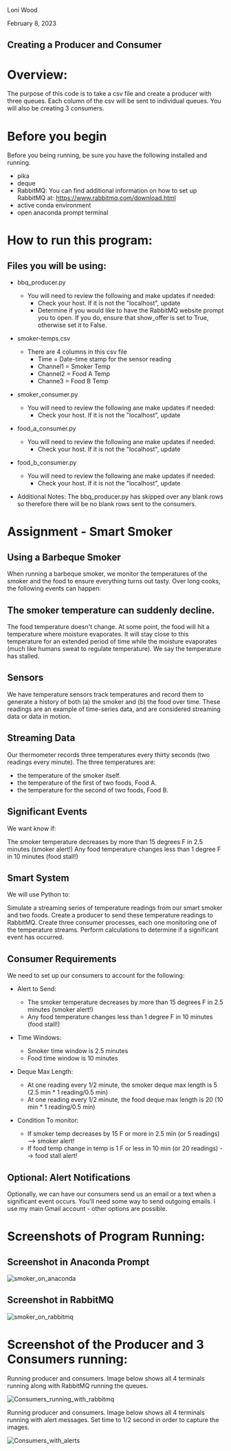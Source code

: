 Loni Wood  

February 8, 2023
## Creating a Producer and Consumer

# Overview:
The purpose of this code is to take a csv file and create a producer with three queues.  Each column of the csv will be sent to individual queues.  You will also be creating 3 consumers.

# Before you begin
Before you being running, be sure you have the following installed and running.
- pika
- deque
- RabbitMQ:
    You can find additional information on how to set up RabbitMQ at: https://www.rabbitmq.com/download.html
- active conda environment
- open anaconda prompt terminal

# How to run this program:
## Files you will be using:
 - bbq_producer.py
     - You will need to review the following and make updates if needed:
        - Check your host.  If it is not the "localhost", update
        - Determine if you would like to have the RabbitMQ website prompt you to open. If you do, ensure that show_offer is set to True, otherwise set it to False.
 
 - smoker-temps.csv
     - There are 4 columns in this csv file
        - Time = Date-time stamp for the sensor reading
        - Channel1 = Smoker Temp
        - Channel2 = Food A Temp 
        - Channe3 = Food B Temp 

 - smoker_consumer.py
    - You will need to review the following ane make updates if needed:
      - Check your host.  If it is not the "localhost", update

 - food_a_consumer.py
    - You will need to review the following ane make updates if needed:
      - Check your host.  If it is not the "localhost", update

 - food_b_consumer.py
    - You will need to review the following ane make updates if needed:
      - Check your host.  If it is not the "localhost", update

- Additional Notes:  The bbq_producer.py has skipped over any blank rows so therefore there will be no blank rows sent to the consumers. 

# Assignment - Smart Smoker 

## Using a Barbeque Smoker
When running a barbeque smoker, we monitor the temperatures of the smoker and the food to ensure everything turns out tasty. Over long cooks, the following events can happen:

## The smoker temperature can suddenly decline.
The food temperature doesn't change. At some point, the food will hit a temperature where moisture evaporates. It will stay close to this temperature for an extended period of time while the moisture evaporates (much like humans sweat to regulate temperature). We say the temperature has stalled.
 

## Sensors
We have temperature sensors track temperatures and record them to generate a history of both (a) the smoker and (b) the food over time. These readings are an example of time-series data, and are considered streaming data or data in motion.

 
## Streaming Data
Our thermometer records three temperatures every thirty seconds (two readings every minute). The three temperatures are:

 - the temperature of the smoker itself.
 - the temperature of the first of two foods, Food A.
 - the temperature for the second of two foods, Food B.
 

## Significant Events
We want know if:

The smoker temperature decreases by more than 15 degrees F in 2.5 minutes (smoker alert!)
Any food temperature changes less than 1 degree F in 10 minutes (food stall!)
 
## Smart System
We will use Python to:

Simulate a streaming series of temperature readings from our smart smoker and two foods.
Create a producer to send these temperature readings to RabbitMQ.
Create three consumer processes, each one monitoring one of the temperature streams. 
Perform calculations to determine if a significant event has occurred.

## Consumer Requirements
We need to set up our consumers to account for the following:
- Alert to Send:
  - The smoker temperature decreases by more than 15 degrees F in 2.5 minutes (smoker alert!)
  - Any food temperature changes less than 1 degree F in 10 minutes (food stall!)

- Time Windows:
  - Smoker time window is 2.5 minutes
  - Food time window is 10 minutes

- Deque Max Length:
  - At one reading every 1/2 minute, the smoker deque max length is 5 (2.5 min * 1 reading/0.5 min)
  - At one reading every 1/2 minute, the food deque max length is 20 (10 min * 1 reading/0.5 min) 

- Condition To monitor:
  - If smoker temp decreases by 15 F or more in 2.5 min (or 5 readings)  --> smoker alert!
  - If food temp change in temp is 1 F or less in 10 min (or 20 readings)  --> food stall alert!

## Optional: Alert Notifications
Optionally, we can have our consumers send us an email or a text when a significant event occurs. 
You'll need some way to send outgoing emails. I use my main Gmail account - other options are possible. 

# Screenshots of Program Running:
## Screenshot in Anaconda Prompt
![smoker_on_anaconda](smoker_anaconda.png)

## Screenshot in RabbitMQ
![smoker_on_rabbitmq](smoker_rabbit.png)

# Screenshot of the Producer and 3 Consumers running:
Running producer and consumers.  Image below shows all 4 terminals running along with RabbitMQ running the queues.

![Consumers_running_with_rabbitmq](RabbitMQ_running.png)

Running producer and consumers. Image below shows all 4 terminals running with alert messages. Set time to 1/2 second in order to capture the images.

![Consumers_with_alerts](Producer&Consumers.png)

